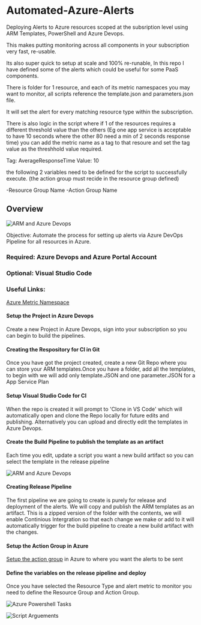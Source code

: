 # Automated-Azure-Alerts


Deploying Alerts to Azure resources scoped at the subsription level using ARM Templates, PowerShell and Azure Devops. 

This makes putting monitoring across all components in your subscription very fast, re-usable. 

Its also super quick to setup at scale and 100% re-runable, In this repo I have defined some of the alerts which could be useful for some PaaS components.

There is folder for 1 resource, and each of its metric namespaces you may want to monitor, all scripts reference the template.json and parameters.json file.

It will set the alert for every matching resource type within the subscription.

There is also logic in the script where if 1 of the resources requires a different threshold value than the others (Eg one app service is acceptable to have 10 seconds where the other 80 need a min of 2 seconds response time) you can add the metric name as a tag to that resoure and set the tag value as the threshhold value required.

Tag: AverageResponseTime
Value: 10

the following 2 variables need to be defined for the script to successfully execute. (the action group must recide in the resource group defined)

-Resource Group Name
-Action Group Name



## Overview

![ARM and Azure Devops](https://www.etsolutionsau.com/images/github/armps1.jpg)


Objective: Automate the process for setting up alerts via Azure DevOps Pipeline for all resources in Azure.

### Required: Azure Devops and Azure Portal Account

### Optional: Visual Studio Code

### Useful Links:
[Azure Metric Namespace](https://docs.microsoft.com/en-us/azure/azure-monitor/platform/metrics-supported)



#### Setup the Project in Azure Devops

Create a new Project in Azure Devops, sign into your subscription so you can begin to build the pipelines.


#### Creating the Respository for CI in Git

Once you have got the project created, create a new Git Repo where you can store your ARM templates.Once you have a folder, add all the templates, to begin with we will add only template.JSON and one parameter.JSON for a App Service Plan

#### Setup Visual Studio Code for CI 

When the repo is created it will prompt to 'Clone in VS Code' which will automatically open and clone the Repo locally for future edits and publishing. Alternatively you can upload and directly edit the templates in Azure Devops.

#### Create the Build Pipeline to publish the template as an artifact

Each time you edit, update a script you want a new build artifact so you can select the template in the release pipeline

![ARM and Azure Devops](https://www.etsolutionsau.com/images/github/artifact.jpg)



#### Creating Release Pipeline

The first pipeline we are going to create is purely for release and deployment of the alerts. We will copy and publish the ARM templates as an artifact. This is a zipped version of the folder with the contents, we will enable Continious Intergration so that each change we make or add to it will automatically trigger for the build pipeline to create a new build artifact with the changes.

#### Setup the Action Group in Azure

[Setup the action group](https://docs.microsoft.com/en-us/azure/azure-monitor/platform/action-groups) in Azure to where you want the alerts to be sent



#### Define the variables on the release pipeline and deploy

Once you have selected the Resource Type and alert metric to monitor you need to define the Resource Group and Action Group.

![Azure Powershell Tasks](https://www.etsolutionsau.com/images/github/alertspipeline.JPG)


![Script Arguements](https://www.etsolutionsau.com/images/****github/scriptarguements.JPG)

